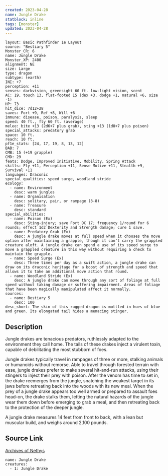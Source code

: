 ```yaml
---
created: 2023-04-28
name: Jungle Drake
statblock: inline
tags: [monster]
updated: 2023-04-28
---
```

```statblock
layout: Basic Pathfinder 1e Layout
source: "Bestiary 5"
Monster_CR: 6
name: Jungle Drake
Monster_XP: 2400
alignment: NE
size: Large
type: dragon
subtype: (earth)
INI: +7
perception: +11
senses: darkvision, greensight 60 ft. low-light vision, scent
AC: 19, touch 13, flat-footed 15 (dex +3, dodge +1, natural +6, size -1)
HP: 73
hit_dice: 7d12+28
saves: Fort +9, Ref +8, Will +6
immune: disease, poison, paralysis, sleep
speed: 40 ft., fly 60 ft. (average)
melee: bite +13 (2d6+7 plus grab), sting +13 (1d8+7 plus poison)
special_attacks: predatory grab
space: 10 ft.
reach: 10 ft.
pf1e_stats: [24, 17, 19, 8, 13, 12]
BAB: 7
CMB: 15 (+19 grapple)
CMD: 29
feats: Dodge, Improved Initiative, Mobility, Spring Attack
skills: Fly +11, Perception +11, Sense Motive +11, Stealth +9, Survival +11
languages: Draconic
special_qualities: speed surge, woodland stride
ecology:
  - name: Environment
    desc: warm jungles
  - name: Organisation
    desc: solitary, pair, or rampage (3-8)
  - name: Treasure
    desc: standard
special_abilities:
  - name: Poison (Ex)
    desc: Sting-injury; save Fort DC 17; frequency 1/round for 6 rounds; effect 1d2 Dexterity and Strength damage; cure 1 save.
  - name: Predatory Grab (Ex)
    desc: A jungle drake moves at full speed when it chooses the move option after maintaining a grapple, though it can’t carry the grappled creature aloft. A jungle drake can spend a use of its speed surge to move a grappled creature in this way without requiring a check to maintain the grapple.
  - name: Speed Surge (Ex)
    desc: Three times per day as a swift action, a jungle drake can draw on its draconic heritage for a boost of strength and speed that allows it to take an additional move action that round.
  - name: Woodland Stride (Ex)
    desc: A jungle drake can move through any sort of foliage at full speed without taking damage or suffering impairment. Areas of foliage that have been magically manipulated affect it normally.
sources:
  - name: Bestiary 5
    desc: 100
desc_short: The skin of this rugged dragon is mottled in hues of blue and green. Its elongated tail hides a menacing stinger.
```
## Description
Jungle drakes are tenacious predators, ruthlessly adapted to the environment they call home. The tails of these drakes inject a virulent toxin, capable of debilitating the most stubborn of foes.

Jungle drakes typically travel in rampages of three or more, stalking animals or humanoids without remorse. Able to travel through forested terrain with ease, jungle drakes prefer to make several hit-and-run attacks, using their stingers to inject their prey with poison. After the venom has time to set in, the drake reemerges from the jungle, snatching the weakest target in its jaws before retreating back into the woods with its new meal. When the prey of a jungle drake appears too well armed or prepared to assault foes head-on, the drake stalks them, letting the natural hazards of the jungle wear them down before emerging to grab a meal, and then retreating back to the protection of the deeper jungle.

A jungle drake measures 14 feet from front to back, with a lean but muscular build, and weighs around 2,100 pounds.
## Source Link
[Archives of Nethys](https://aonprd.com/MonsterDisplay.aspx?ItemName=Jungle%20Drake)
```encounter-table
name: Jungle Drake
creatures:
  - 1: Jungle Drake
```
